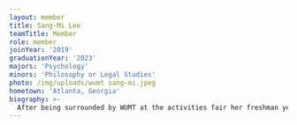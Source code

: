```yaml
---
layout: member
title: Sang-Mi Lee
teamTitle: Member
role: member
joinYear: '2019'
graduationYear: '2023'
majors: 'Psychology'
minors: 'Philosophy or Legal Studies'
photo: /img/uploads/wumt sang-mi.jpeg
hometown: 'Atlanta, Georgia'
biography: >-
  After being surrounded by WUMT at the activities fair her freshman year, Sang-Mi (SONG-me) has since fallen in love with mock trial. Some classic court occurrences for “Light ‘Em Up Lee” are getting argumentative objections sustained against her on cross, not realizing how distracting her constant hair adjustments are, and staring blankly as an objectionable statement flies by. When not slaving away at mock, you can find her cuddling with her dogs or playing video games! As of now, she and Sofie are happily engaged and eager to be wed.
---
```

